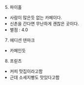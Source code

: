 5. 파이홀
- 사람이 많은듯 없는 카페이다.
- 신촌을 간다면 무난하게 괜찮은 곳이다.
- 별점 : 4.0

7. 에디션 덴마크
- 카페인듯


8. 프릳츠 
- 커피 맛집이라고함
- 근데 소세지빵도 맛있다고함